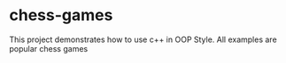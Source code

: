 # chess-games
This project demonstrates how to use c++ in OOP Style. All examples are popular chess games
